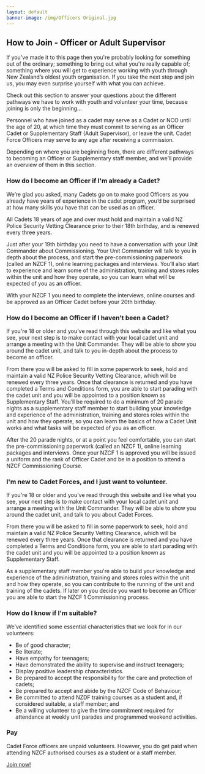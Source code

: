 ```yaml
---
layout: default
banner-image: /img/Officers Original.jpg
---
```


## How to Join - Officer or Adult Supervisor

If you've made it to this page then you're probably looking for something out of the ordinary; something to bring out what you're really capable of; something where you will get to experience working with youth through New Zealand’s oldest youth organisation. If you take the next step and join us, you may even surprise yourself with what you can achieve. 

Check out this section to answer your questions about the different pathways we have to work with youth and volunteer your time, because joining is only the beginning…

Personnel who have joined as a cadet may serve as a Cadet or NCO until the age of 20, at which time they must commit to serving as an Officer Cadet or Supplementary Staff (Adult Supervisor), or leave the unit. Cadet Force Officers may serve to any age after receiving a commission.

Depending on where you are beginning from, there are different pathways to becoming an Officer or Supplementary staff member, and we’ll provide an overview of them in this section.

### How do I become an Officer if I'm already a Cadet?

We’re glad you asked, many Cadets go on to make good Officers as you already have years of experience in the cadet program, you’d be surprised at how many skills you have that can be used as an officer.

All Cadets 18 years of age and over must hold and maintain a valid NZ Police Security Vetting Clearance prior to their 18th birthday, and is renewed every three years.

Just after your 19th birthday you need to have a conversation with your Unit Commander about Commissioning. Your Unit Commander will talk to you in depth about the process, and start the pre-commissioning paperwork (called an NZCF 1), online learning packages and interviews. You’ll also start to experience and learn some of the administration, training and stores roles within the unit and how they operate, so you can learn what will be expected of you as an officer. 

With your NZCF 1 you need to complete the interviews, online courses and be approved as an Officer Cadet before your 20th birthday.

### How do I become an Officer if I haven't been a Cadet?

If you're 18 or older and you’ve read through this website and like what you see, your next step is to make contact with your local cadet unit and arrange a meeting with the Unit Commander. They will be able to show you around the cadet unit, and talk to you in-depth about the process to become an officer.

From there you will be asked to fill in some paperwork to seek, hold and maintain a valid NZ Police Security Vetting Clearance, which will be renewed every three years. Once that clearance is returned and you have completed a Terms and Conditions form, you are able to start parading with the cadet unit and you will be appointed to a position known as Supplementary Staff.
You’ll be required to do a minimum of 20 parade nights as a supplementary staff member to start building your knowledge and experience of the administration, training and stores roles within the unit and how they operate, so you can learn the basics of how a Cadet Unit works and what tasks will be expected of you as an officer. 

After the 20 parade nights, or at a point you feel comfortable, you can start the pre-commissioning paperwork (called an NZCF 1), online learning packages and interviews. Once your NZCF 1 is approved you will be issued a uniform and the rank of Officer Cadet and be in a position to attend a NZCF Commissioning Course. 

### I'm new to Cadet Forces, and I just want to volunteer.

If you're 18 or older and you’ve read through this website and like what you see, your next step is to make contact with your local cadet unit and arrange a meeting with the Unit Commander. They will be able to show you around the cadet unit, and talk to you about Cadet Forces.

From there you will be asked to fill in some paperwork to seek, hold and maintain a valid NZ Police Security Vetting Clearance, which will be renewed every three years. Once that clearance is returned and you have completed a Terms and Conditions form, you are able to start parading with the cadet unit and you will be appointed to a position known as Supplementary Staff.

As a supplementary staff member you're able to build your knowledge and experience of the administration, training and stores roles within the unit and how they operate, so you can contribute to the running of the unit and training of the cadets. If later on you decide you want to become an Officer you are able to start the NZCF 1 Commissioning process. 

### How do I know if I'm suitable?

We’ve identified some essential characteristics that we look for in our volunteers:

* Be of good character;
* Be literate;
* Have empathy for teenagers;
* Have demonstrated the ability to supervise and instruct teenagers;
* Display positive leadership characteristics.
* Be prepared to accept the responsibility for the care and protection of cadets;
* Be prepared to accept and abide by the NZCF Code of Behaviour;
* Be committed to attend NZDF training courses as a student and, if considered suitable, a staff member; and
* Be a willing volunteer to give the time commitment required for attendance at weekly unit parades and programmed weekend activities.

### Pay

Cadet Force officers are unpaid volunteers. However, you do get paid when attending NZCF authorised courses as a student or a staff member.

<div class="btn-container">
    <a href="https://www.cadetforces.org.nz/units.html" class="join-btn">Join now!</a>
</div>